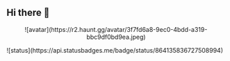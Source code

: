 ## Hi there 👋

<p style="text-align:center;">![avatar](https://r2.haunt.gg/avatar/3f7fd6a8-9ec0-4bdd-a319-bbc9df0bd9ea.jpeg)</p>
![status](https://api.statusbadges.me/badge/status/864135836727508994)
<!--
**xapnat/xapnat** is a ✨ _special_ ✨ repository because its `README.md` (this file) appears on your GitHub profile.

Here are some ideas to get you started:

- 🔭 I’m currently working on ...
- 🌱 I’m currently learning ...
- 👯 I’m looking to collaborate on ...
- 🤔 I’m looking for help with ...
- 💬 Ask me about ...
- 📫 How to reach me: ...
- 😄 Pronouns: ...
- ⚡ Fun fact: ...
-->
